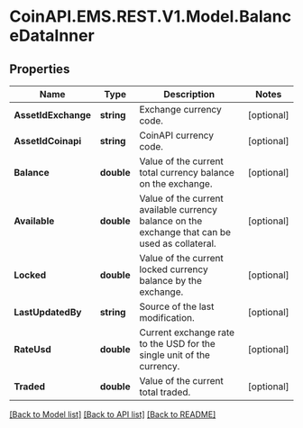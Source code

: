 # CoinAPI.EMS.REST.V1.Model.BalanceDataInner

## Properties

Name | Type | Description | Notes
------------ | ------------- | ------------- | -------------
**AssetIdExchange** | **string** | Exchange currency code. | [optional] 
**AssetIdCoinapi** | **string** | CoinAPI currency code. | [optional] 
**Balance** | **double** | Value of the current total currency balance on the exchange. | [optional] 
**Available** | **double** | Value of the current available currency balance on the exchange that can be used as collateral. | [optional] 
**Locked** | **double** | Value of the current locked currency balance by the exchange. | [optional] 
**LastUpdatedBy** | **string** | Source of the last modification.  | [optional] 
**RateUsd** | **double** | Current exchange rate to the USD for the single unit of the currency.  | [optional] 
**Traded** | **double** | Value of the current total traded. | [optional] 

[[Back to Model list]](../README.md#documentation-for-models) [[Back to API list]](../README.md#documentation-for-api-endpoints) [[Back to README]](../README.md)

